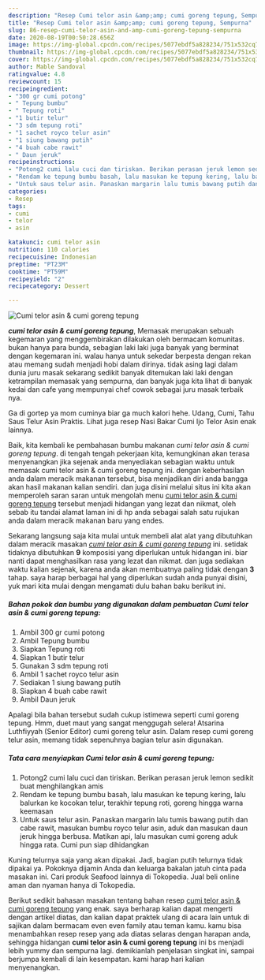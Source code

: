```yaml
---
description: "Resep Cumi telor asin &amp;amp; cumi goreng tepung, Sempurna"
title: "Resep Cumi telor asin &amp;amp; cumi goreng tepung, Sempurna"
slug: 86-resep-cumi-telor-asin-and-amp-cumi-goreng-tepung-sempurna
date: 2020-08-19T00:50:28.656Z
image: https://img-global.cpcdn.com/recipes/5077ebdf5a828234/751x532cq70/cumi-telor-asin-cumi-goreng-tepung-foto-resep-utama.jpg
thumbnail: https://img-global.cpcdn.com/recipes/5077ebdf5a828234/751x532cq70/cumi-telor-asin-cumi-goreng-tepung-foto-resep-utama.jpg
cover: https://img-global.cpcdn.com/recipes/5077ebdf5a828234/751x532cq70/cumi-telor-asin-cumi-goreng-tepung-foto-resep-utama.jpg
author: Mable Sandoval
ratingvalue: 4.8
reviewcount: 15
recipeingredient:
- "300 gr cumi potong"
- " Tepung bumbu"
- " Tepung roti"
- "1 butir telur"
- "3 sdm tepung roti"
- "1 sachet royco telur asin"
- "1 siung bawang putih"
- "4 buah cabe rawit"
- " Daun jeruk"
recipeinstructions:
- "Potong2 cumi lalu cuci dan tiriskan. Berikan perasan jeruk lemon sedikit buat menghilangkan amis"
- "Rendam ke tepung bumbu basah, lalu masukan ke tepung kering, lalu balurkan ke kocokan telur, terakhir tepung roti, goreng hingga warna keemasan"
- "Untuk saus telur asin. Panaskan margarin lalu tumis bawang putih dan cabe rawit, masukan bumbu royco telur asin, aduk dan masukan daun jeruk hingga berbusa. Matikan api, lalu masukan cumi goreng aduk hingga rata. Cumi pun siap dihidangkan"
categories:
- Resep
tags:
- cumi
- telor
- asin

katakunci: cumi telor asin 
nutrition: 110 calories
recipecuisine: Indonesian
preptime: "PT23M"
cooktime: "PT59M"
recipeyield: "2"
recipecategory: Dessert

---
```



![Cumi telor asin &amp; cumi goreng tepung](https://img-global.cpcdn.com/recipes/5077ebdf5a828234/751x532cq70/cumi-telor-asin-cumi-goreng-tepung-foto-resep-utama.jpg)

<b><i>cumi telor asin &amp; cumi goreng tepung</i></b>, Memasak merupakan sebuah kegemaran yang menggembirakan dilakukan oleh bermacam komunitas. bukan hanya para bunda, sebagian laki laki juga banyak yang berminat dengan kegemaran ini. walau hanya untuk sekedar berpesta dengan rekan atau memang sudah menjadi hobi dalam dirinya. tidak asing lagi dalam dunia juru masak sekarang sedikit banyak ditemukan laki laki dengan ketrampilan memasak yang sempurna, dan banyak juga kita lihat di banyak kedai dan cafe yang mempunyai chef cowok sebagai juru masak terbaik nya.

Ga di gortep ya mom cuminya biar ga much kalori hehe. Udang, Cumi, Tahu Saus Telur Asin Praktis. Lihat juga resep Nasi Bakar Cumi Ijo Telor Asin enak lainnya.

Baik, kita kembali ke pembahasan bumbu makanan <i>cumi telor asin &amp; cumi goreng tepung</i>. di tengah tengah pekerjaan kita, kemungkinan akan terasa menyenangkan jika sejenak anda menyediakan sebagian waktu untuk memasak cumi telor asin &amp; cumi goreng tepung ini. dengan keberhasilan anda dalam meracik makanan tersebut, bisa menjadikan diri anda bangga akan hasil makanan kalian sendiri. dan juga disini melalui situs ini kita akan memperoleh saran saran untuk mengolah menu <u>cumi telor asin &amp; cumi goreng tepung</u> tersebut menjadi hidangan yang lezat dan nikmat, oleh sebab itu tandai alamat laman ini di hp anda sebagai salah satu rujukan anda dalam meracik makanan baru yang endes.


Sekarang langsung saja kita mulai untuk membeli alat alat yang dibutuhkan dalam meracik masakan <u><i>cumi telor asin &amp; cumi goreng tepung</i></u> ini. setidak tidaknya dibutuhkan <b>9</b> komposisi yang diperlukan untuk hidangan ini. biar nanti dapat menghasilkan rasa yang lezat dan nikmat. dan juga sediakan waktu kalian sejenak, karena anda akan membuatnya paling tidak dengan <b>3</b> tahap. saya harap berbagai hal yang diperlukan sudah anda punyai disini, yuk mari kita mulai dengan mengamati dulu bahan baku berikut ini.

<!--inarticleads1-->

##### Bahan pokok dan bumbu yang digunakan dalam pembuatan Cumi telor asin &amp; cumi goreng tepung:

1. Ambil 300 gr cumi potong
1. Ambil  Tepung bumbu
1. Siapkan  Tepung roti
1. Siapkan 1 butir telur
1. Gunakan 3 sdm tepung roti
1. Ambil 1 sachet royco telur asin
1. Sediakan 1 siung bawang putih
1. Siapkan 4 buah cabe rawit
1. Ambil  Daun jeruk


Apalagi bila bahan tersebut sudah cukup istimewa seperti cumi goreng tepung. Hmm, duet maut yang sangat menggugah selera! Atsarina Luthfiyyah (Senior Editor) cumi goreng telur asin. Dalam resep cumi goreng telur asin, memang tidak sepenuhnya bagian telur asin digunakan. 

<!--inarticleads2-->

##### Tata cara menyiapkan Cumi telor asin &amp; cumi goreng tepung:

1. Potong2 cumi lalu cuci dan tiriskan. Berikan perasan jeruk lemon sedikit buat menghilangkan amis
1. Rendam ke tepung bumbu basah, lalu masukan ke tepung kering, lalu balurkan ke kocokan telur, terakhir tepung roti, goreng hingga warna keemasan
1. Untuk saus telur asin. Panaskan margarin lalu tumis bawang putih dan cabe rawit, masukan bumbu royco telur asin, aduk dan masukan daun jeruk hingga berbusa. Matikan api, lalu masukan cumi goreng aduk hingga rata. Cumi pun siap dihidangkan


Kuning telurnya saja yang akan dipakai. Jadi, bagian putih telurnya tidak dipakai ya. Pokoknya dijamin Anda dan keluarga bakalan jatuh cinta pada masakan ini. Cari produk Seafood lainnya di Tokopedia. Jual beli online aman dan nyaman hanya di Tokopedia. 

Berikut sedikit bahasan masakan tentang bahan resep <u>cumi telor asin &amp; cumi goreng tepung</u> yang enak. saya berharap kalian dapat mengerti dengan artikel diatas, dan kalian dapat praktek ulang di acara lain untuk di sajikan dalam bermacam even even family atau teman kamu. kamu bisa menambahkan resep resep yang ada diatas selaras dengan harapan anda, sehingga hidangan <b>cumi telor asin &amp; cumi goreng tepung</b> ini bs menjadi lebih yummy dan sempurna lagi. demikianlah penjelasan singkat ini, sampai berjumpa kembali di lain kesempatan. kami harap hari kalian menyenangkan.
